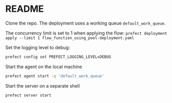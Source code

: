 # README

Clone the repo.
The deployment uses a working queue `default_work_queue`.

The concurrency limit is set to 1 when applying the flow: `prefect deployment apply --limit 1 flow_function_using_pool-deployment.yaml`

Set the logging level to debug:
```bash
prefect config set PREFECT_LOGGING_LEVEL=DEBUG
```

Start the agent on the local machine

```bash
prefect agent start -q 'default_work_queue'
```

Start the server on a separate shell

```bash
prefect server start
```